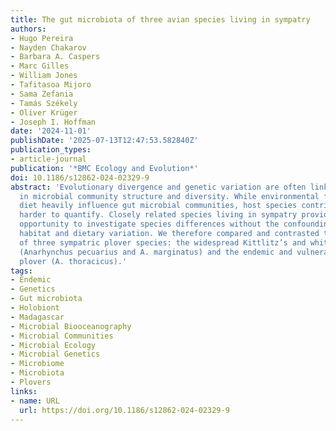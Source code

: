 ```yaml
---
title: The gut microbiota of three avian species living in sympatry
authors:
- Hugo Pereira
- Nayden Chakarov
- Barbara A. Caspers
- Marc Gilles
- William Jones
- Tafitasoa Mijoro
- Sama Zefania
- Tamás Székely
- Oliver Krüger
- Joseph I. Hoffman
date: '2024-11-01'
publishDate: '2025-07-13T12:47:53.582840Z'
publication_types:
- article-journal
publication: '*BMC Ecology and Evolution*'
doi: 10.1186/s12862-024-02329-9
abstract: 'Evolutionary divergence and genetic variation are often linked to differences
  in microbial community structure and diversity. While environmental factors and
  diet heavily influence gut microbial communities, host species contributions are
  harder to quantify. Closely related species living in sympatry provide a unique
  opportunity to investigate species differences without the confounding effects of
  habitat and dietary variation. We therefore compared and contrasted the gut microbiota
  of three sympatric plover species: the widespread Kittlitz’s and white-fronted plovers
  (Anarhynchus pecuarius and A. marginatus) and the endemic and vulnerable Madagascar
  plover (A. thoracicus).'
tags:
- Endemic
- Genetics
- Gut microbiota
- Holobiont
- Madagascar
- Microbial Biooceanography
- Microbial Communities
- Microbial Ecology
- Microbial Genetics
- Microbiome
- Microbiota
- Plovers
links:
- name: URL
  url: https://doi.org/10.1186/s12862-024-02329-9
---
```

